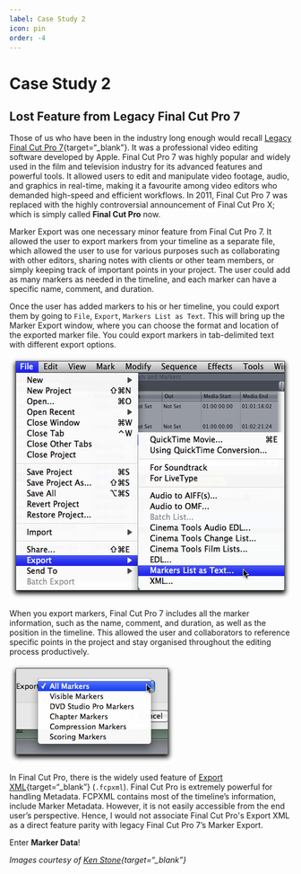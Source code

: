 ```yaml
---
label: Case Study 2
icon: pin
order: -4
---
```

# Case Study 2

## Lost Feature from Legacy Final Cut Pro 7

Those of us who have been in the industry long enough would recall [Legacy Final Cut Pro 7](https://en.wikipedia.org/wiki/Final_Cut_Pro#Final_Cut_Pro_4_to_7){target=“_blank”}. It was a professional video editing software developed by Apple. Final Cut Pro 7 was highly popular and widely used in the film and television industry for its advanced features and powerful tools. It allowed users to edit and manipulate video footage, audio, and graphics in real-time, making it a favourite among video editors who demanded high-speed and efficient workflows. In 2011, Final Cut Pro 7 was replaced with the highly controversial announcement of Final Cut Pro X; which is simply called **Final Cut Pro** now.

Marker Export was one necessary minor feature from Final Cut Pro 7. It allowed the user to export markers from your timeline as a separate file, which allowed the user to use for various purposes such as collaborating with other editors, sharing notes with clients or other team members, or simply keeping track of important points in your project. The user could add as many markers as needed in the timeline, and each marker can have a specific name, comment, and duration.

Once the user has added markers to his or her timeline, you could export them by going to `File`, `Export`, `Markers List as Text`. This will bring up the Marker Export window, where you can choose the format and location of the exported marker file. You could export markers in tab-delimited text with different export options.

![Markers List as Text](assets/fcp7_labels_markers_1.jpg)

When you export markers, Final Cut Pro 7 includes all the marker information, such as the name, comment, and duration, as well as the position in the timeline. This allowed the user and collaborators to reference specific points in the project and stay organised throughout the editing process productively.

![Export Options](assets/fcp7_labels_markers_2.jpg)

In Final Cut Pro, there is the widely used feature of [Export XML](https://support.apple.com/en-sg/guide/final-cut-pro/verdbd66ae/mac){target=“_blank”} (`.fcpxml`). Final Cut Pro is extremely powerful for handling Metadata. FCPXML contains most of the timeline’s information, include Marker Metadata. However, it is not easily accessible from the end user’s perspective. Hence, I would not associate Final Cut Pro's Export XML as a direct feature parity with legacy Final Cut Pro 7’s Marker Export. 

Enter **Marker Data**!

*Images courtesy of [Ken Stone](http://www.kenstone.net/fcp_homepage/fcp_7_labels_markers_stone.html){target=“_blank”}*